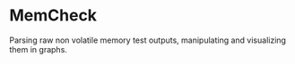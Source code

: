 # MemCheck
Parsing raw non volatile memory test outputs, manipulating and visualizing them in graphs.

